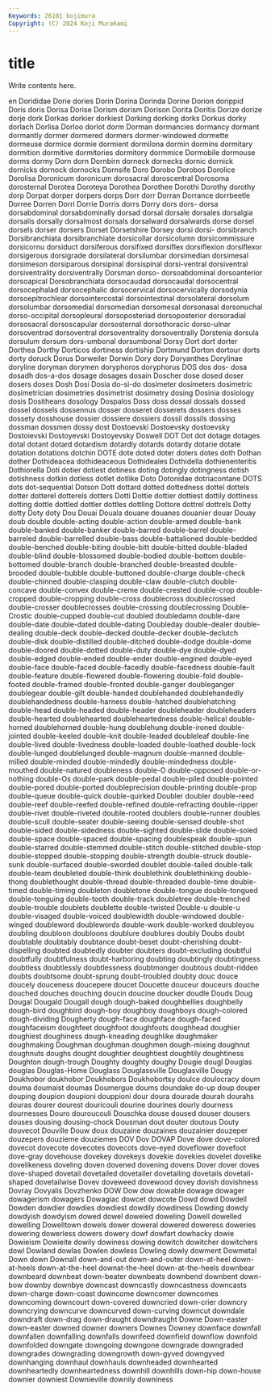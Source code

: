 ```yaml
---
Keywords: 26101 kojimura
Copyright: (C) 2024 Koji Murakami
---
```


# title

Write contents here.



en Dorididae Dorie dories Dorin Dorina Dorinda
Dorine Dorion dorippid Doris doris Dorisa Dorise Dorism dorism Dorison
Dorita Doritis Dorize dorize dorje dork Dorkas dorkier dorkiest Dorking
dorking dorks Dorkus dorky dorlach Dorlisa Dorloo dorlot dorm Dorman
dormancies dormancy dormant dormantly dormer dormered dormers dormer-windowed dormette dormeuse
dormice dormie dormient dormilona dormin dormins dormitary dormition dormitive dormitories
dormitory dormmice Dormobile dormouse dorms dormy Dorn dorn Dornbirn dorneck
dornecks dornic dornick dornicks dornock dornocks Dornsife Doro Dorobo Dorobos
Dorolice Dorolisa Doronicum doronicum dorosacral doroscentral Dorosoma dorosternal Dorotea Doroteya
Dorothea Dorothee Dorothi Dorothy dorothy dorp Dorpat dorper dorpers dorps
Dorr dorr Dorran Dorrance dorrbeetle Dorree Dorren Dorri Dorrie Dorris
dorrs Dorry dors dors- dorsa dorsabdominal dorsabdominally dorsad dorsal dorsale
dorsales dorsalgia dorsalis dorsally dorsalmost dorsals dorsalward dorsalwards dorse dorsel
dorsels dorser dorsers Dorset Dorsetshire Dorsey dorsi dorsi- dorsibranch Dorsibranchiata
dorsibranchiate dorsicollar dorsicolumn dorsicommissure dorsicornu dorsiduct dorsiferous dorsifixed dorsiflex dorsiflexion
dorsiflexor dorsigerous dorsigrade dorsilateral dorsilumbar dorsimedian dorsimesal dorsimeson dorsiparous dorsipinal
dorsispinal dorsi-ventral dorsiventral dorsiventrality dorsiventrally Dorsman dorso- dorsoabdominal dorsoanterior dorsoapical
Dorsobranchiata dorsocaudad dorsocaudal dorsocentral dorsocephalad dorsocephalic dorsocervical dorsocervically dorsodynia dorsoepitrochlear
dorsointercostal dorsointestinal dorsolateral dorsolum dorsolumbar dorsomedial dorsomedian dorsomesal dorsonasal dorsonuchal
dorso-occipital dorsopleural dorsoposteriad dorsoposterior dorsoradial dorsosacral dorsoscapular dorsosternal dorsothoracic dorso-ulnar
dorsoventrad dorsoventral dorsoventrality dorsoventrally Dorstenia dorsula dorsulum dorsum dors-umbonal dorsumbonal
Dorsy Dort dort dorter Dorthea Dorthy Dorticos dortiness dortiship Dortmund
Dorton dortour dorts dorty doruck Dorus Dorweiler Dorwin Dory dory
Doryanthes Dorylinae doryline doryman dorymen doryphoros doryphorus DOS dos dos-
dosa dosadh dos-a-dos dosage dosages dosain Doscher dose dosed doser
dosers doses Dosh Dosi Dosia do-si-do dosimeter dosimeters dosimetric dosimetrician
dosimetries dosimetrist dosimetry dosing Dosinia dosiology dosis Dositheans dosology Dospalos
Doss doss dossal dossals dossed dossel dossels dossennus dosser dosseret
dosserets dossers dosses dossety dosshouse dossier dossiere dossiers dossil dossils
dossing dossman dossmen dossy dost Dostoevski Dostoevsky dostoevsky Dostoievski Dostoyevski
Dostoyevsky Doswell DOT Dot dot dotage dotages dotal dotant dotard
dotardism dotardly dotards dotardy dotarie dotate dotation dotations dotchin DOTE
dote doted doter doters dotes doth Dothan dother Dothideacea dothideaceous
Dothideales Dothidella dothienenteritis Dothiorella Doti dotier dotiest dotiness doting dotingly
dotingness dotish dotishness dotkin dotless dotlet dotlike Doto Dotonidae dotriacontane
DOTS dots dot-sequential Dotson Dott dottard dotted dottedness dottel dottels
dotter dotterel dotterels dotters Dotti Dottie dottier dottiest dottily dottiness
dotting dottle dottled dottler dottles dottling Dottore dottrel dottrels Dotty
dotty Doty doty Dou Douai Douala douane douanes douanier douar
Douay doub double double-acting double-action double-armed double-bank double-banked double-banker double-barred
double-barrel double-barreled double-barrelled double-bass double-battalioned double-bedded double-benched double-biting double-bitt double-bitted
double-bladed double-blind double-blossomed double-bodied double-bottom double-bottomed double-branch double-branched double-breasted double-brooded
double-bubble double-buttoned double-charge double-check double-chinned double-clasping double-claw double-clutch double-concave double-convex
double-creme double-crested double-crop double-cropped double-cropping double-cross doublecross doublecrossed double-crosser doublecrosses
double-crossing doublecrossing Double-Crostic double-cupped double-cut doubled doubledamn double-dare double-date double-dated
double-dating Doubleday double-dealer double-dealing double-deck double-decked double-decker double-declutch double-disk double-distilled
double-ditched double-dodge double-dome double-doored double-dotted double-duty double-dye double-dyed double-edged double-ended
double-ender double-engined double-eyed double-face double-faced double-facedly double-facedness double-fault double-feature double-flowered
double-flowering double-fold double-footed double-framed double-fronted double-ganger doubleganger doublegear double-gilt double-handed
doublehanded doublehandedly doublehandedness double-harness double-hatched doublehatching double-head double-headed double-header doubleheader
doubleheaders double-hearted doublehearted doubleheartedness double-helical double-horned doublehorned double-hung doublehung double-ironed
double-jointed double-keeled double-knit double-leaded doubleleaf double-line double-lived double-livedness double-loaded double-loathed
double-lock double-lunged doublelunged double-magnum double-manned double-milled double-minded double-mindedly double-mindedness double-mouthed
double-natured doubleness double-O double-opposed double-or-nothing double-Os double-park double-pedal double-piled double-pointed
double-pored double-ported doubleprecision double-printing double-prop double-queue double-quick double-quirked Doubler doubler
double-reed double-reef double-reefed double-refined double-refracting double-ripper double-rivet double-riveted double-rooted doublers
double-runner doubles double-scull double-seater double-seeing double-sensed double-shot double-sided double-sidedness double-sighted
double-slide double-soled double-space double-spaced double-spacing doublespeak double-spun double-starred double-stemmed double-stitch
double-stitched double-stop double-stopped double-stopping double-strength double-struck double-sunk double-surfaced double-sworded doublet
double-tailed double-talk double-team doubleted double-think doublethink doublethinking double-thong doublethought double-thread
double-threaded double-time double-timed double-timing doubleton doubletone double-tongue double-tongued double-tonguing double-tooth
double-track doubletree double-trenched double-trouble doublets doublette double-twisted Double-u double-u double-visaged
double-voiced doublewidth double-windowed double-winged doubleword doublewords double-work double-worked doubleyou doubling
doubloon doubloons doublure doublures doubly Doubs doubt doubtable doubtably doubtance
doubt-beset doubt-cherishing doubt-dispelling doubted doubtedly doubter doubters doubt-excluding doubtful doubtfully
doubtfulness doubt-harboring doubting doubtingly doubtingness doubtless doubtlessly doubtlessness doubtmonger doubtous
doubt-ridden doubts doubtsome doubt-sprung doubt-troubled doubty douc douce doucely douceness
doucepere doucet Doucette douceur douceurs douche douched douches douching doucin
doucine doucker doudle Douds Doug Dougal Dougald Dougall dough dough-baked
doughbellies doughbelly dough-bird doughbird dough-boy doughboy doughboys dough-colored dough-dividing Dougherty
dough-face doughface dough-faced doughfaceism doughfeet doughfoot doughfoots doughhead doughier doughiest
doughiness dough-kneading doughlike doughmaker doughmaking Doughman doughman doughmen dough-mixing doughnut
doughnuts doughs dought doughtier doughtiest doughtily doughtiness Doughton dough-trough Doughty
doughty doughy Dougie dougl Douglas douglas Douglas-Home Douglass Douglassville Douglasville
Dougy Doukhobor doukhobor Doukhobors Doukhobortsy doulce doulocracy doum douma doumaist
doumas Doumergue doums doundake do-up doup douper douping doupion doupioni
douppioni dour doura dourade dourah dourahs douras dourer dourest douricouli
dourine dourines dourly dourness dournesses Douro douroucouli Douschka douse doused
douser dousers douses dousing dousing-chock Dousman dout douter doutous Douty
douvecot Douville Douw doux douzaine douzaines douzainier douzeper douzepers douzieme
douziemes DOV Dov DOVAP Dove dove dove-colored dovecot dovecote dovecotes
dovecots dove-eyed doveflower dovefoot dove-gray dovehouse dovekey dovekeys dovekie dovekies
dovelet dovelike dovelikeness doveling doven dovened dovening dovens Dover dover
doves dove-shaped dovetail dovetailed dovetailer dovetailing dovetails dovetail-shaped dovetailwise Dovev
doveweed dovewood dovey dovish dovishness Dovray Dovyalis Dovzhenko DOW Dow
dow dowable dowage dowager dowagerism dowagers Dowagiac dowcet dowcote Dowd
dowd Dowdell Dowden dowdier dowdies dowdiest dowdily dowdiness Dowding dowdy
dowdyish dowdyism dowed dowel doweled doweling Dowell dowelled dowelling Dowelltown
dowels dower doweral dowered doweress doweries dowering dowerless dowers dowery
dowf dowfart dowhacky dowie Dowieism Dowieite dowily dowiness dowing dowitch
dowitcher dowitchers dowl Dowland dowlas Dowlen dowless Dowling dowly dowment
Dowmetal Down down Downall down-and-out down-and-outer down-at-heel down-at-heels down-at-the-heel downat-the-heel
down-at-the-heels downbear downbeard downbeat down-beater downbeats downbend downbent down-bow downby
downbye downcast downcastly downcastness downcasts down-charge down-coast downcome downcomer downcomes
downcoming downcourt down-covered downcried down-crier downcry downcrying downcurve downcurved down-curving
downcut downdale downdraft down-drag down-draught downdraught Downe Down-easter down-easter downed
downer downers Downes Downey downface downfall downfallen downfalling downfalls downfeed
downfield downflow downfold downfolded downgate downgoing downgone downgrade downgraded downgrades
downgrading downgrowth down-gyved downgyved downhanging downhaul downhauls downheaded downhearted downheartedly
downheartedness downhill downhills down-hip down-house downier downiest Downieville downily downiness
